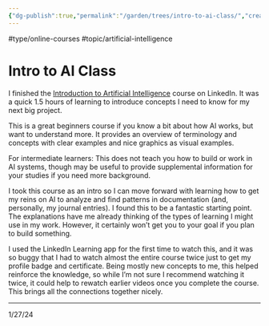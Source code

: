 ```yaml
---
{"dg-publish":true,"permalink":"/garden/trees/intro-to-ai-class/","created":"2024-12-14T13:50:46.918-05:00","updated":"2025-01-31T23:06:27.574-05:00"}
---
```


#type/online-courses #topic/artificial-intelligence
# Intro to AI Class

I finished the [Introduction to Artificial Intelligence](https://www.linkedin.com/learning/introduction-to-artificial-intelligence) course on LinkedIn. It was a quick 1.5 hours of learning to introduce concepts I need to know for my next big project.

This is a great beginners course if you know a bit about how AI works, but want to understand more. It provides an overview of terminology and concepts with clear examples and nice graphics as visual examples.

For intermediate learners: This does not teach you how to build or work in AI systems, though may be useful to provide supplemental information for your studies if you need more background.  
  
I took this course as an intro so I can move forward with learning how to get my reins on AI to analyze and find patterns in documentation (and, personally, my journal entries). I found this to be a fantastic starting point. The explanations have me already thinking of the types of learning I might use in my work. However, it certainly won’t get you to your goal if you plan to build something.

I used the LinkedIn Learning app for the first time to watch this, and it was so buggy that I had to watch almost the entire course twice just to get my profile badge and certificate. Being mostly new concepts to me, this helped reinforce the knowledge, so while I’m not sure I recommend watching it twice, it could help to rewatch earlier videos once you complete the course. This brings all the connections together nicely.

---
1/27/24